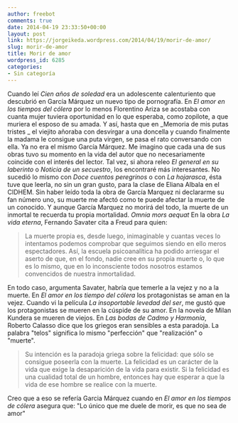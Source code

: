 ```yaml
---
author: freebot
comments: true
date: 2014-04-19 23:33:50+00:00
layout: post
link: https://jorgeikeda.wordpress.com/2014/04/19/morir-de-amor/
slug: morir-de-amor
title: Morir de amor
wordpress_id: 6285
categories:
- Sin categoría
---
```


Cuando leí _Cien años de soledad_ era un adolescente calenturiento que descubrió en García Márquez un nuevo tipo de pornografía. En _El amor en los tiempos del cólera_ por lo menos Florentino Ariza se acostaba con cuanta mujer tuviera oportunidad en lo que esperaba, como zopilote, a que muriera el esposo de su amada. Y así, hasta que en _Memoria de mis putas tristes _ el viejito añoraba con desvirgar a una doncella y cuando finalmente la madama le consigue una puta virgen, se pasa el rato conversando con ella. Ya no era el mismo García Márquez. Me imagino que cada una de sus obras tuvo su momento en la vida del autor que no necesariamente coincide con el interés del lector. Tal vez, si ahora releo _El general en su laberinto_ o _Noticia de un secuestro_, los encontraré más interesantes. No sucedió lo mismo con _Doce cuentos peregrinos_ o con _La hojarasca_, ésta tuve que leerla, no sin un gran gusto, para la clase de Eliana Albala en el CIDHEM. 
Sin haber leído toda la obra de García Marquez ni declararme su fan número uno, su muerte me afectó como te puede afectar la muerte de un conocido.  Y aunque García Marquez no morirá del todo,  la muerte de un inmortal te recuerda tu propia mortalidad. _Omnia mors aequat_
En la obra _La vida eterna_, Fernando Savater cita a Freud para quien:




<blockquote>La muerte propia es, desde luego, inimaginable y cuantas veces lo intentamos podemos comprobar que seguimos siendo en ello meros espectadores. Así, la escuela psicoanalítica ha podido arriesgar el aserto de que, en el fondo, nadie cree en su propia muerte o, lo que es lo mismo, que en lo inconsciente todos nosotros estamos convencidos de nuestra inmortalidad.</blockquote>



En todo caso, argumenta Savater, habría que temerle a la vejez y no a la muerte. En _El amor en los tiempo del cólera_ los protagonistas se aman en la vejez. Cuando vi la película _La insoportable levedad del ser_, me gustó que los protagonistas se mueren en la cúspide de su amor. En la novela de Milan Kundera se mueren de viejos. En _Las bodas de Cadmo y Harmonía_, Roberto Calasso dice que los griegos eran sensibles a esta paradoja. La palabra "telos" significa lo mismo "perfección" que "realización" o "muerte". 




<blockquote>Su intención es la paradoja griega sobre la felicidad: que sólo se consigue poseerla con la muerte. La felicidad es un carácter de la vida que exige la desaparición de la vida para existir. Si la felicidad es una cualidad total de un hombre, entonces hay que esperar a que la vida de ese hombre se realice con la muerte.</blockquote>



Creo que a eso se refería Garcia Márquez cuando en _El amor en los tiempos de cólera_ asegura que: "Lo único que me duele de morir, es que no sea de amor"
